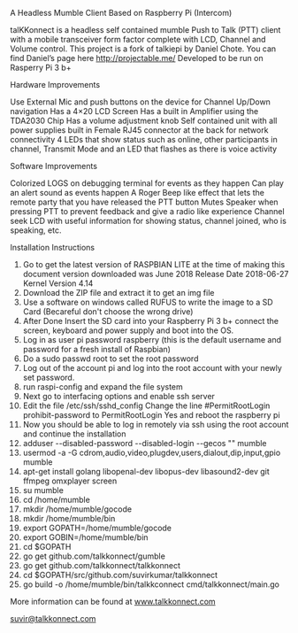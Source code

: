 A Headless Mumble Client Based on Raspberry Pi (Intercom)

talKKonnect is a headless self contained mumble Push to Talk (PTT) client with a mobile transceiver form factor complete with LCD, Channel and Volume control.
This project is a fork of talkiepi by Daniel Chote. You can find Daniel’s page here http://projectable.me/
Developed to be run on Rasperry Pi 3 b+


Hardware Improvements

Use External Mic and push buttons on the device for Channel Up/Down navigation
Has a 4×20 LCD Screen
Has a built in Amplifier using the TDA2030 Chip
Has a volume adjustment knob
Self contained unit with all power supplies built in
Female RJ45 connector at the back for network connectivity
4 LEDs that show status such as online, other participants in channel, Transmit Mode and an LED that flashes as there is voice activity

Software Improvements

Colorized LOGS on debugging terminal for events as they happen
Can play an alert sound as events happen
A Roger Beep like effect that lets the remote party that you have released the PTT button
Mutes Speaker when pressing PTT to prevent feedback and give a radio like experience
Channel seek
LCD with useful information for showing status, channel joined, who is speaking, etc.

Installation Instructions

1. Go to get the latest version of RASPBIAN LITE
at the time of making this document version downloaded was June 2018 Release Date 2018-06-27 Kernel Version 4.14
2. Download the ZIP file and extract it to get an img file
3. Use a software on windows called RUFUS to write the image to a SD Card (Becareful don't choose the wrong drive)
4. After Done Insert the SD card into your Raspberry Pi 3 b+ connect the screen, keyboard and power supply and boot into the OS.
5. Log in as user pi password raspberry (this is the default username and password for a fresh install of Raspbian)
6. Do a sudo passwd root to set the root password 
7. Log out of the account pi and log into the root account with your newly set password.
8. run raspi-config and expand the file system 
9. Next go to interfacing options and enable ssh server
10. Edit the file /etc/ssh/sshd_config Change the line #PermitRootLogin prohibit-password to PermitRootLogin Yes and reboot the raspberry pi
11. Now you should be able to log in remotely via ssh using the root account and continue the installation
12. adduser --disabled-password --disabled-login --gecos "" mumble
13. usermod -a -G cdrom,audio,video,plugdev,users,dialout,dip,input,gpio mumble
14. apt-get install golang libopenal-dev libopus-dev libasound2-dev git ffmpeg omxplayer screen
15. su mumble
16. cd /home/mumble
17. mkdir /home/mumble/gocode
18. mkdir /home/mumble/bin
19. export GOPATH=/home/mumble/gocode
20. export GOBIN=/home/mumble/bin
21. cd $GOPATH
22. go get github.com/talkkonnect/gumble
23. go get github.com/talkkonnect/talkkonnect
24. cd $GOPATH/src/github.com/suvirkumar/talkkonnect
25. go build -o /home/mumble/bin/talkkconnect cmd/talkkonnect/main.go

More information can be found at www.talkkonnect.com

<suvir@talkkonnect.com>
